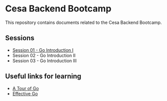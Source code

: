 # Cesa Backend Bootcamp

This repository contains documents related to the Cesa Backend Bootcamp.

## Sessions 

- [Session 01 - Go Introduction I](session-01/README.md)
- Session 02 - Go Introduction II
- Session 03 - Go Introduction III

## Useful links for learning

- [A Tour of Go](https://go.dev/tour/welcome/1)
- [Effective Go](https://go.dev/doc/effective_go)